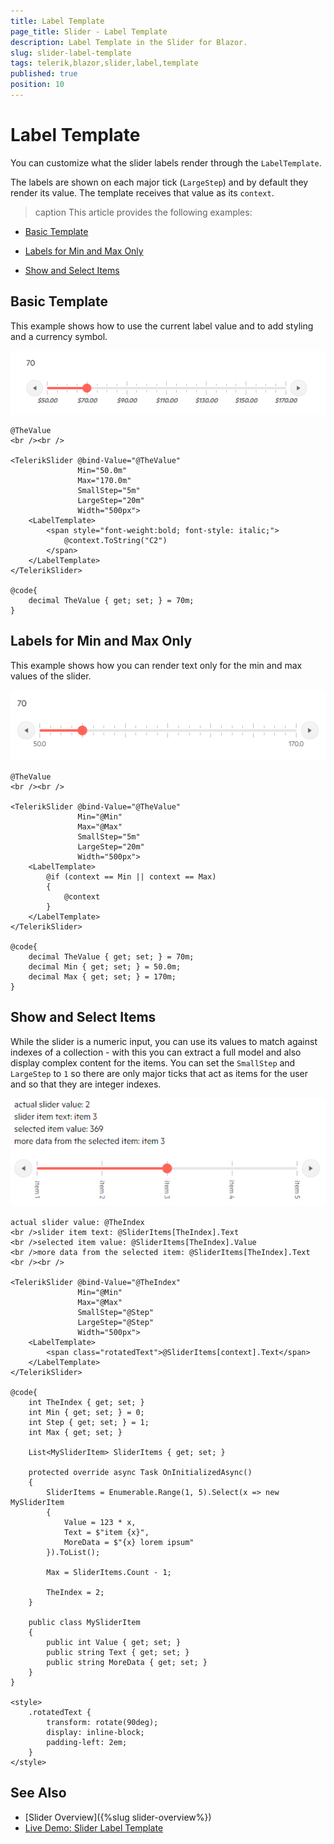 ```yaml
---
title: Label Template
page_title: Slider - Label Template
description: Label Template in the Slider for Blazor.
slug: slider-label-template
tags: telerik,blazor,slider,label,template
published: true
position: 10
---
```


# Label Template

You can customize what the slider labels render through the `LabelTemplate`.

The labels are shown on each major tick (`LargeStep`) and by default they render its value. The template receives that value as its `context`. 

>caption This article provides the following examples:


* [Basic Template](#basic-template)

* [Labels for Min and Max Only](#labels-for-min-and-max-only)

* [Show and Select Items](#show-and-select-items)

## Basic Template

This example shows how to use the current label value and to add styling and a currency symbol.

![basic template with currency symbol and styling](images/slider-basic-template-currency.png)

````RAZOR
@TheValue
<br /><br />

<TelerikSlider @bind-Value="@TheValue"
               Min="50.0m"
               Max="170.0m"
               SmallStep="5m"
               LargeStep="20m"
               Width="500px">
    <LabelTemplate>
        <span style="font-weight:bold; font-style: italic;">
            @context.ToString("C2")
        </span>
    </LabelTemplate>
</TelerikSlider>

@code{
    decimal TheValue { get; set; } = 70m;
}
````

## Labels for Min and Max Only

This example shows how you can render text only for the min and max values of the slider.

![labels for the min and max only](images/slider-labels-for-min-and-max-only.png)

````RAZOR
@TheValue
<br /><br />

<TelerikSlider @bind-Value="@TheValue"
               Min="@Min"
               Max="@Max"
               SmallStep="5m"
               LargeStep="20m"
               Width="500px">
    <LabelTemplate>
        @if (context == Min || context == Max)
        {
            @context
        }
    </LabelTemplate>
</TelerikSlider>

@code{
    decimal TheValue { get; set; } = 70m;
    decimal Min { get; set; } = 50.0m;
    decimal Max { get; set; } = 170m;
}
````

## Show and Select Items

While the slider is a numeric input, you can use its values to match against indexes of a collection - with this you can extract a full model and also display complex content for the items. You can set the `SmallStep` and `LargeStep` to `1` so there are only major ticks that act as items for the user and so that they are integer indexes.

![model items in the slider](images/slider-items.png)

````RAZOR
actual slider value: @TheIndex
<br />slider item text: @SliderItems[TheIndex].Text
<br />selected item value: @SliderItems[TheIndex].Value
<br />more data from the selected item: @SliderItems[TheIndex].Text
<br /><br />

<TelerikSlider @bind-Value="@TheIndex"
               Min="@Min"
               Max="@Max"
               SmallStep="@Step"
               LargeStep="@Step"
               Width="500px">
    <LabelTemplate>
        <span class="rotatedText">@SliderItems[context].Text</span>
    </LabelTemplate>
</TelerikSlider>

@code{
    int TheIndex { get; set; }
    int Min { get; set; } = 0;
    int Step { get; set; } = 1;
    int Max { get; set; }

    List<MySliderItem> SliderItems { get; set; }

    protected override async Task OnInitializedAsync()
    {
        SliderItems = Enumerable.Range(1, 5).Select(x => new MySliderItem
        {
            Value = 123 * x,
            Text = $"item {x}",
            MoreData = $"{x} lorem ipsum"
        }).ToList();

        Max = SliderItems.Count - 1;

        TheIndex = 2;
    }

    public class MySliderItem
    {
        public int Value { get; set; }
        public string Text { get; set; }
        public string MoreData { get; set; }
    }
}

<style>
    .rotatedText {
        transform: rotate(90deg);
        display: inline-block;
        padding-left: 2em;
    }
</style>
````

## See Also

* [Slider Overview]({%slug slider-overview%})
* [Live Demo: Slider Label Template](https://demos.telerik.com/blazor-ui/slider/label-template)